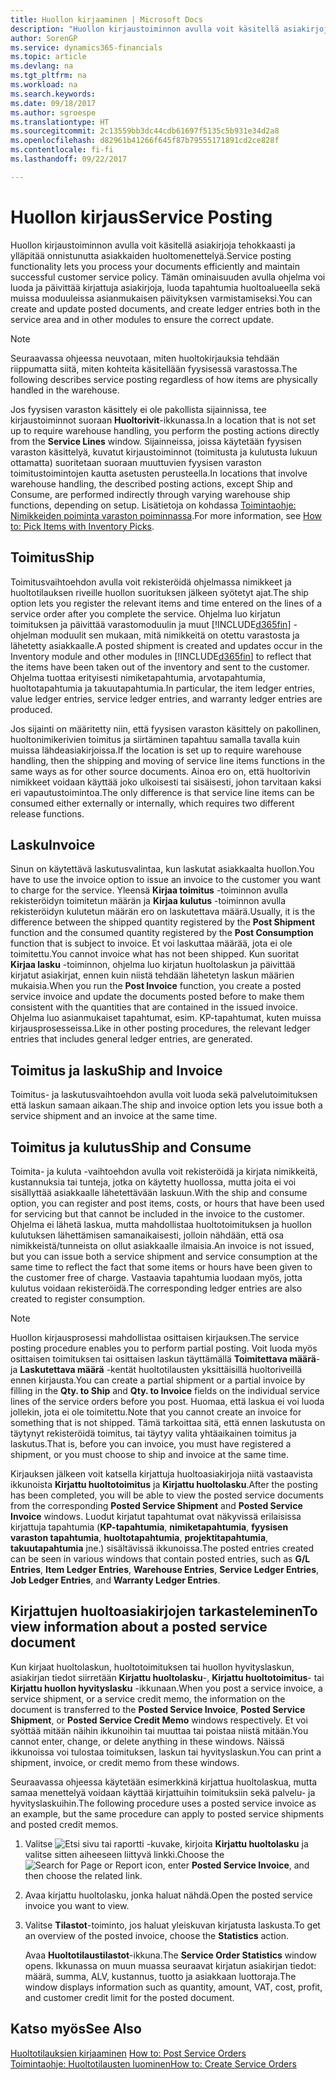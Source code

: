 ```yaml
---
title: Huollon kirjaaminen | Microsoft Docs
description: "Huollon kirjaustoiminnon avulla voit käsitellä asiakirjoja tehokkaasti ja ylläpitää onnistunutta asiakkaiden huoltomenettelyä. Tämän ominaisuuden avulla ohjelma voi luoda ja päivittää kirjattuja asiakirjoja, luoda tapahtumia huoltoalueella sekä muissa moduuleissa asianmukaisen päivityksen varmistamiseksi."
author: SorenGP
ms.service: dynamics365-financials
ms.topic: article
ms.devlang: na
ms.tgt_pltfrm: na
ms.workload: na
ms.search.keywords: 
ms.date: 09/18/2017
ms.author: sgroespe
ms.translationtype: HT
ms.sourcegitcommit: 2c13559bb3dc44cdb61697f5135c5b931e34d2a8
ms.openlocfilehash: d82961b41266f645f87b79555171891cd2ce828f
ms.contentlocale: fi-fi
ms.lasthandoff: 09/22/2017

---
```

# <a name="service-posting"></a><span data-ttu-id="678ba-104">Huollon kirjaus</span><span class="sxs-lookup"><span data-stu-id="678ba-104">Service Posting</span></span>
<span data-ttu-id="678ba-105">Huollon kirjaustoiminnon avulla voit käsitellä asiakirjoja tehokkaasti ja ylläpitää onnistunutta asiakkaiden huoltomenettelyä.</span><span class="sxs-lookup"><span data-stu-id="678ba-105">Service posting functionality lets you process your documents efficiently and maintain successful customer service policy.</span></span> <span data-ttu-id="678ba-106">Tämän ominaisuuden avulla ohjelma voi luoda ja päivittää kirjattuja asiakirjoja, luoda tapahtumia huoltoalueella sekä muissa moduuleissa asianmukaisen päivityksen varmistamiseksi.</span><span class="sxs-lookup"><span data-stu-id="678ba-106">You can create and update posted documents, and create ledger entries both in the service area and in other modules to ensure the correct update.</span></span>  

> [!NOTE]  
>  <span data-ttu-id="678ba-107">Seuraavassa ohjeessa neuvotaan, miten huoltokirjauksia tehdään riippumatta siitä, miten kohteita käsitellään fyysisessä varastossa.</span><span class="sxs-lookup"><span data-stu-id="678ba-107">The following describes service posting regardless of how items are physically handled in the warehouse.</span></span>  
>   
>  <span data-ttu-id="678ba-108">Jos fyysisen varaston käsittely ei ole pakollista sijainnissa, tee kirjaustoiminnot suoraan **Huoltorivit**-ikkunassa.</span><span class="sxs-lookup"><span data-stu-id="678ba-108">In a location that is not set up to require warehouse handling, you perform the posting actions directly from the **Service Lines** window.</span></span> <span data-ttu-id="678ba-109">Sijainneissa, joissa käytetään fyysisen varaston käsittelyä, kuvatut kirjaustoiminnot (toimitusta ja kulutusta lukuun ottamatta) suoritetaan suoraan muuttuvien fyysisen varaston toimitustoimintojen kautta asetusten perusteella.</span><span class="sxs-lookup"><span data-stu-id="678ba-109">In locations that involve warehouse handling, the described posting actions, except Ship and Consume, are performed indirectly through varying warehouse ship functions, depending on setup.</span></span> <span data-ttu-id="678ba-110">Lisätietoja on kohdassa [Toimintaohje: Nimikkeiden poiminta varaston poiminnassa](warehouse-how-to-pick-items-with-inventory-picks.md).</span><span class="sxs-lookup"><span data-stu-id="678ba-110">For more information, see [How to: Pick Items with Inventory Picks](warehouse-how-to-pick-items-with-inventory-picks.md).</span></span>  

## <a name="ship"></a><span data-ttu-id="678ba-111">Toimitus</span><span class="sxs-lookup"><span data-stu-id="678ba-111">Ship</span></span>  
<span data-ttu-id="678ba-112">Toimitusvaihtoehdon avulla voit rekisteröidä ohjelmassa nimikkeet ja huoltotilauksen riveille huollon suorituksen jälkeen syötetyt ajat.</span><span class="sxs-lookup"><span data-stu-id="678ba-112">The ship option lets you register the relevant items and time entered on the lines of a service order after you complete the service.</span></span> <span data-ttu-id="678ba-113">Ohjelma luo kirjatun toimituksen ja päivittää varastomoduulin ja muut [!INCLUDE[d365fin](includes/d365fin_md.md)] -ohjelman moduulit sen mukaan, mitä nimikkeitä on otettu varastosta ja lähetetty asiakkaalle.</span><span class="sxs-lookup"><span data-stu-id="678ba-113">A posted shipment is created and updates occur in the Inventory module and other modules in [!INCLUDE[d365fin](includes/d365fin_md.md)] to reflect that the items have been taken out of the inventory and sent to the customer.</span></span> <span data-ttu-id="678ba-114">Ohjelma tuottaa erityisesti nimiketapahtumia, arvotapahtumia, huoltotapahtumia ja takuutapahtumia.</span><span class="sxs-lookup"><span data-stu-id="678ba-114">In particular, the item ledger entries, value ledger entries, service ledger entries, and warranty ledger entries are produced.</span></span>  

<span data-ttu-id="678ba-115">Jos sijainti on määritetty niin, että fyysisen varaston käsittely on pakollinen, huoltonimikerivien toimitus ja siirtäminen tapahtuu samalla tavalla kuin muissa lähdeasiakirjoissa.</span><span class="sxs-lookup"><span data-stu-id="678ba-115">If the location is set up to require warehouse handling, then the shipping and moving of service line items functions in the same ways as for other source documents.</span></span> <span data-ttu-id="678ba-116">Ainoa ero on, että huoltorivin nimikkeet voidaan käyttää joko ulkoisesti tai sisäisesti, johon tarvitaan kaksi eri vapautustoimintoa.</span><span class="sxs-lookup"><span data-stu-id="678ba-116">The only difference is that service line items can be consumed either externally or internally, which requires two different release functions.</span></span>

## <a name="invoice"></a><span data-ttu-id="678ba-117">Lasku</span><span class="sxs-lookup"><span data-stu-id="678ba-117">Invoice</span></span>  
<span data-ttu-id="678ba-118">Sinun on käytettävä laskutusvalintaa, kun laskutat asiakkaalta huollon.</span><span class="sxs-lookup"><span data-stu-id="678ba-118">You have to use the invoice option to issue an invoice to the customer you want to charge for the service.</span></span> <span data-ttu-id="678ba-119">Yleensä **Kirjaa toimitus** -toiminnon avulla rekisteröidyn toimitetun määrän ja **Kirjaa kulutus** -toiminnon avulla rekisteröidyn kulutetun määrän ero on laskutettava määrä.</span><span class="sxs-lookup"><span data-stu-id="678ba-119">Usually, it is the difference between the shipped quantity registered by the **Post Shipment** function and the consumed quantity registered by the **Post Consumption** function that is subject to invoice.</span></span> <span data-ttu-id="678ba-120">Et voi laskuttaa määrää, jota ei ole toimitettu.</span><span class="sxs-lookup"><span data-stu-id="678ba-120">You cannot invoice what has not been shipped.</span></span> <span data-ttu-id="678ba-121">Kun suoritat **Kirjaa lasku** -toiminnon, ohjelma luo kirjatun huoltolaskun ja päivittää kirjatut asiakirjat, ennen kuin niistä tehdään lähetetyn laskun määrien mukaisia.</span><span class="sxs-lookup"><span data-stu-id="678ba-121">When you run the **Post Invoice** function, you create a posted service invoice and update the documents posted before to make them consistent with the quantities that are contained in the issued invoice.</span></span> <span data-ttu-id="678ba-122">Ohjelma luo asianmukaiset tapahtumat, esim. KP-tapahtumat, kuten muissa kirjausprosesseissa.</span><span class="sxs-lookup"><span data-stu-id="678ba-122">Like in other posting procedures, the relevant ledger entries that includes general ledger entries, are generated.</span></span>  

## <a name="ship-and-invoice"></a><span data-ttu-id="678ba-123">Toimitus ja lasku</span><span class="sxs-lookup"><span data-stu-id="678ba-123">Ship and Invoice</span></span>  
<span data-ttu-id="678ba-124">Toimitus- ja laskutusvaihtoehdon avulla voit luoda sekä palvelutoimituksen että laskun samaan aikaan.</span><span class="sxs-lookup"><span data-stu-id="678ba-124">The ship and invoice option lets you issue both a service shipment and an invoice at the same time.</span></span>  

## <a name="ship-and-consume"></a><span data-ttu-id="678ba-125">Toimitus ja kulutus</span><span class="sxs-lookup"><span data-stu-id="678ba-125">Ship and Consume</span></span>  
<span data-ttu-id="678ba-126">Toimita- ja kuluta -vaihtoehdon avulla voit rekisteröidä ja kirjata nimikkeitä, kustannuksia tai tunteja, jotka on käytetty huollossa, mutta joita ei voi sisällyttää asiakkaalle lähetettävään laskuun.</span><span class="sxs-lookup"><span data-stu-id="678ba-126">With the ship and consume option, you can register and post items, costs, or hours that have been used for servicing but that cannot be included in the invoice to the customer.</span></span> <span data-ttu-id="678ba-127">Ohjelma ei lähetä laskua, mutta mahdollistaa huoltotoimituksen ja huollon kulutuksen lähettämisen samanaikaisesti, jolloin nähdään, että osa nimikkeistä/tunneista on ollut asiakkaalle ilmaisia.</span><span class="sxs-lookup"><span data-stu-id="678ba-127">An invoice is not issued, but you can issue both a service shipment and service consumption at the same time to reflect the fact that some items or hours have been given to the customer free of charge.</span></span> <span data-ttu-id="678ba-128">Vastaavia tapahtumia luodaan myös, jotta kulutus voidaan rekisteröidä.</span><span class="sxs-lookup"><span data-stu-id="678ba-128">The corresponding ledger entries are also created to register consumption.</span></span>  

> [!NOTE]  
>  <span data-ttu-id="678ba-129">Huollon kirjausprosessi mahdollistaa osittaisen kirjauksen.</span><span class="sxs-lookup"><span data-stu-id="678ba-129">The service posting procedure enables you to perform partial posting.</span></span> <span data-ttu-id="678ba-130">Voit luoda myös osittaisen toimituksen tai osittaisen laskun täyttämällä **Toimitettava määrä**- ja  **Laskutettava määrä** -kentät huoltotilausten yksittäisillä huoltoriveillä ennen kirjausta.</span><span class="sxs-lookup"><span data-stu-id="678ba-130">You can create a partial shipment or a partial invoice by filling in the **Qty. to Ship** and **Qty. to Invoice** fields on the individual service lines of the service orders before you post.</span></span> <span data-ttu-id="678ba-131">Huomaa, että laskua ei voi luoda jollekin, jota ei ole toimitettu.</span><span class="sxs-lookup"><span data-stu-id="678ba-131">Note that you cannot create an invoice for something that is not shipped.</span></span> <span data-ttu-id="678ba-132">Tämä tarkoittaa sitä, että ennen laskutusta on täytynyt rekisteröidä toimitus, tai täytyy valita yhtäaikainen toimitus ja laskutus.</span><span class="sxs-lookup"><span data-stu-id="678ba-132">That is, before you can invoice, you must have registered a shipment, or you must choose to ship and invoice at the same time.</span></span>  

<span data-ttu-id="678ba-133">Kirjauksen jälkeen voit katsella kirjattuja huoltoasiakirjoja niitä vastaavista ikkunoista **Kirjattu huoltotoimitus** ja **Kirjattu huoltolasku**.</span><span class="sxs-lookup"><span data-stu-id="678ba-133">After the posting has been completed, you will be able to view the posted service documents from the corresponding **Posted Service Shipment** and **Posted Service Invoice** windows.</span></span> <span data-ttu-id="678ba-134">Luodut kirjatut tapahtumat ovat näkyvissä erilaisissa kirjattuja tapahtumia (**KP-tapahtumia**, **nimiketapahtumia**, **fyysisen varaston tapahtumia**, **huoltotapahtumia**, **projektitapahtumia**, **takuutapahtumia** jne.) sisältävissä ikkunoissa.</span><span class="sxs-lookup"><span data-stu-id="678ba-134">The posted entries created can be seen in various windows that contain posted entries, such as **G/L Entries**, **Item Ledger Entries**, **Warehouse Entries**, **Service Ledger Entries**, **Job Ledger Entries**, and **Warranty Ledger Entries**.</span></span>  

## <a name="to-view-information-about-a-posted-service-document"></a><span data-ttu-id="678ba-135">Kirjattujen huoltoasiakirjojen tarkasteleminen</span><span class="sxs-lookup"><span data-stu-id="678ba-135">To view information about a posted service document</span></span>  
<span data-ttu-id="678ba-136">Kun kirjaat huoltolaskun, huoltotoimituksen tai huollon hyvityslaskun, asiakirjan tiedot siirretään **Kirjattu huoltolasku**-, **Kirjattu huoltotoimitus**- tai **Kirjattu huollon hyvityslasku** -ikkunaan.</span><span class="sxs-lookup"><span data-stu-id="678ba-136">When you post a service invoice, a service shipment, or a service credit memo, the information on the document is transferred to the **Posted Service Invoice**, **Posted Service Shipment**, or **Posted Service Credit Memo** windows respectively.</span></span> <span data-ttu-id="678ba-137">Et voi syöttää mitään näihin ikkunoihin tai muuttaa tai poistaa niistä mitään.</span><span class="sxs-lookup"><span data-stu-id="678ba-137">You cannot enter, change, or delete anything in these windows.</span></span> <span data-ttu-id="678ba-138">Näissä ikkunoissa voi tulostaa toimituksen, laskun tai hyvityslaskun.</span><span class="sxs-lookup"><span data-stu-id="678ba-138">You can print a shipment, invoice, or credit memo from these windows.</span></span>  

<span data-ttu-id="678ba-139">Seuraavassa ohjeessa käytetään esimerkkinä kirjattua huoltolaskua, mutta samaa menettelyä voidaan käyttää kirjattuihin toimituksiin sekä palvelu- ja hyvityslaskuihin.</span><span class="sxs-lookup"><span data-stu-id="678ba-139">The following procedure uses a posted service invoice as an example, but the same procedure can apply to posted service shipments and posted credit memos.</span></span>  

1. <span data-ttu-id="678ba-140">Valitse ![Etsi sivu tai raportti](media/ui-search/search_small.png "Etsi sivu tai raportti -kuvake") -kuvake, kirjoita **Kirjattu huoltolasku** ja valitse sitten aiheeseen liittyvä linkki.</span><span class="sxs-lookup"><span data-stu-id="678ba-140">Choose the ![Search for Page or Report](media/ui-search/search_small.png "Search for Page or Report icon") icon, enter **Posted Service Invoice**, and then choose the related link.</span></span>  
2. <span data-ttu-id="678ba-141">Avaa kirjattu huoltolasku, jonka haluat nähdä.</span><span class="sxs-lookup"><span data-stu-id="678ba-141">Open the posted service invoice you want to view.</span></span>  
3. <span data-ttu-id="678ba-142">Valitse **Tilastot**-toiminto, jos haluat yleiskuvan kirjatusta laskusta.</span><span class="sxs-lookup"><span data-stu-id="678ba-142">To get an overview of the posted invoice, choose the **Statistics** action.</span></span>  

    <span data-ttu-id="678ba-143">Avaa **Huoltotilaustilastot**-ikkuna.</span><span class="sxs-lookup"><span data-stu-id="678ba-143">The **Service Order Statistics** window opens.</span></span> <span data-ttu-id="678ba-144">Ikkunassa on muun muassa seuraavat kirjatun asiakirjan tiedot: määrä, summa, ALV, kustannus, tuotto ja asiakkaan luottoraja.</span><span class="sxs-lookup"><span data-stu-id="678ba-144">The window displays information such as quantity, amount, VAT, cost, profit, and customer credit limit for the posted document.</span></span>

## <a name="see-also"></a><span data-ttu-id="678ba-145">Katso myös</span><span class="sxs-lookup"><span data-stu-id="678ba-145">See Also</span></span>  
<span data-ttu-id="678ba-146">[Huoltotilauksien kirjaaminen](service-how-to-post-service-orders.md) </span><span class="sxs-lookup"><span data-stu-id="678ba-146">[How to: Post Service Orders](service-how-to-post-service-orders.md) </span></span>  
[<span data-ttu-id="678ba-147">Toimintaohje: Huoltotilausten luominen</span><span class="sxs-lookup"><span data-stu-id="678ba-147">How to: Create Service Orders</span></span>](service-how-to-create-service-orders.md)

